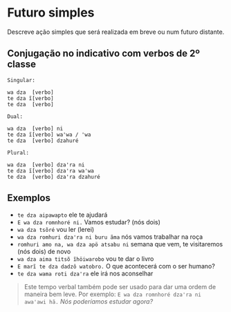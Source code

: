 # Futuro simples

Descreve ação simples que será realizada em breve ou num futuro distante.

## Conjugação no indicativo com verbos de 2º classe

```text
Singular:

wa dza  [verbo]
te dza ĩ[verbo]
te dza  [verbo]

Dual:

wa dza  [verbo] ni 
te dza ĩ[verbo] waꞌwa / ꞌwa
te dza  [verbo] dzahuré

Plural:

wa dza  [verbo] dzaꞌra ni 
te dza ĩ[verbo] dzaꞌra waꞌwa
te dza  [verbo] dzaꞌra dzahuré
```

## Exemplos

- `te dza aipawapto` ele te ajudará
- `E wa dza romnhoré ni.` Vamos estudar? (nós dois)
- `wa dza tsõré` vou ler (lerei)
- `wa dza romhuri dzaꞌra ni buru ãma` nós vamos trabalhar na roça
- `romhuri amo na, wa dza apö atsabu ni` semana que vem, te visitaremos (nós dois) de novo
- `wa dza aima titsõ ĩhöiwarobo` vou te dar o livro
- `E marĩ te dza dadzô watobro.` O que acontecerá com o ser humano?
- `te dza wama roti dzaꞌra` ele irá nos aconselhar

> Este tempo verbal também pode ser usado para dar uma ordem de maneira bem leve. Por exemplo: `E wa dza romnhoré dzaꞌra ni awaꞌawi hã.` *Nós poderíamos estudar agora?*
